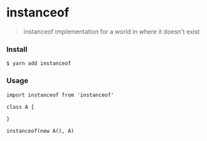 # instanceof
> instanceof implementation for a world in where it doesn't exist

### Install

```
$ yarn add instanceof
```

### Usage

```
import instanceof from 'instanceof'

class A {

}

instanceof(new A(), A)
```
